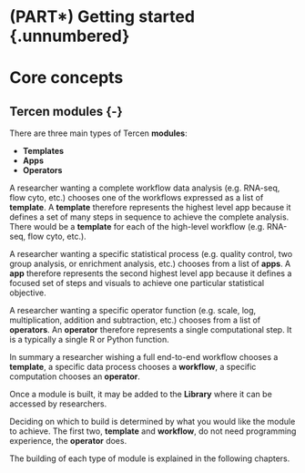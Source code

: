 # (PART\*) Getting started {.unnumbered}

# Core concepts

## Tercen modules {-}

There are three main types of Tercen __modules__:

* __Templates__
* __Apps__
* __Operators__

A researcher wanting a complete workflow data analysis (e.g. RNA-seq, flow cyto,
etc.) chooses one of the workflows expressed as a list of __template__. A 
__template__ therefore represents the highest level app because it defines a 
set of many steps in sequence to achieve the complete analysis. There would be
a __template__ for each of the high-level workflow (e.g. RNA-seq, flow cyto, etc.).

A researcher wanting a specific statistical process (e.g. quality control, two 
group analysis, or enrichment analysis, etc.) chooses from a list of __apps__. 
A __app__ therefore represents the second highest level app because it defines a
focused set of steps and visuals to achieve one particular statistical objective.


A researcher wanting a specific operator function (e.g. scale, log, multiplication,
addition and subtraction, etc.) chooses from a list of __operators__. 
An __operator__ therefore represents a single computational step. It is a 
typically a single R or Python function.


In summary a researcher wishing a full end-to-end workflow chooses a __template__, 
a specific data process chooses a __workflow__, a specific computation chooses 
an __operator__.

Once a module is built, it may be added to the __Library__ where it can be 
accessed by researchers.


Deciding on which to build is determined by what you would like the module to achieve.
The first two, __template__ and __workflow__, do not need programming experience, 
the __operator__ does. 

The building of each type of module is explained in the following chapters.
